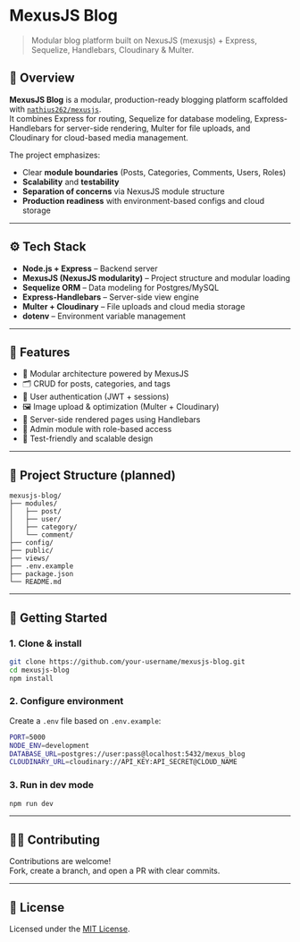 # MexusJS Blog

> Modular blog platform built on NexusJS (mexusjs) + Express, Sequelize, Handlebars, Cloudinary & Multer.

## 🧩 Overview
**MexusJS Blog** is a modular, production-ready blogging platform scaffolded with [`nathius262/mexusjs`](https://github.com/nathius262/mexusjs-blog).  
It combines Express for routing, Sequelize for database modeling, Express-Handlebars for server-side rendering, Multer for file uploads, and Cloudinary for cloud-based media management.

The project emphasizes:
- Clear **module boundaries** (Posts, Categories, Comments, Users, Roles)
- **Scalability** and **testability**
- **Separation of concerns** via NexusJS module structure
- **Production readiness** with environment-based configs and cloud storage

---

## ⚙️ Tech Stack
- **Node.js + Express** – Backend server
- **MexusJS (NexusJS modularity)** – Project structure and modular loading
- **Sequelize ORM** – Data modeling for Postgres/MySQL
- **Express-Handlebars** – Server-side view engine
- **Multer + Cloudinary** – File uploads and cloud media storage
- **dotenv** – Environment variable management

---

## 🚀 Features
- 🧱 Modular architecture powered by MexusJS
- 🗂️ CRUD for posts, categories, and tags
- 👥 User authentication (JWT + sessions)
- 🖼️ Image upload & optimization (Multer + Cloudinary)
- 🧭 Server-side rendered pages using Handlebars
- 🧩 Admin module with role-based access
- 🧪 Test-friendly and scalable design

---

## 📁 Project Structure (planned)
```
mexusjs-blog/
├── modules/
│   ├── post/
│   ├── user/
│   ├── category/
│   └── comment/
├── config/
├── public/
├── views/
├── .env.example
├── package.json
└── README.md
```

---

## 🧰 Getting Started

### 1. Clone & install
```bash
git clone https://github.com/your-username/mexusjs-blog.git
cd mexusjs-blog
npm install
```

### 2. Configure environment
Create a `.env` file based on `.env.example`:
```bash
PORT=5000
NODE_ENV=development
DATABASE_URL=postgres://user:pass@localhost:5432/mexus_blog
CLOUDINARY_URL=cloudinary://API_KEY:API_SECRET@CLOUD_NAME
```

### 3. Run in dev mode
```bash
npm run dev
```

---

## 🧑‍💻 Contributing
Contributions are welcome!  
Fork, create a branch, and open a PR with clear commits.

---

## 📜 License
Licensed under the [MIT License](LICENSE).
